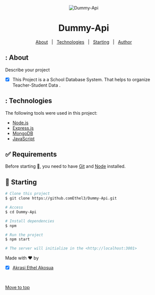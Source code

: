 
<div align="center" id="top"> 
  <img src="./.github/app.gif" alt="Dummy-Api" />
</div>

<h1 align="center">Dummy-Api</h1>

<p align="center">
<a href="#dart-about">About</a> &#xa0; | &#xa0;
<a href="#rocket-technologies">Technologies</a> &#xa0; | &#xa0;
<a href="#checkered_flag-starting">Starting</a> &#xa0; | &#xa0;
 <a href="https://github.com/Ethel3/Dummy-Api" target="_blank">Author</a>
</p>


## : About ##

Describe your project

- [x] This Project is a a School Database System.
That helps to organize Teacher-Student Data .

## : Technologies ##

The following tools were used in this project:

- [Node.js](https://nodejs.org/en/)
- [Express.js](https://expressjs.com/)
- [MongoDB](https://www.mongodb.com/)
- [JavaScript](https://javascript.info/)


## :white_check_mark: Requirements ##

Before starting :checkered_flag:, you need to have [Git](https://git-scm.com) and [Node](https://nodejs.org/en/) installed.

## :checkered_flag: Starting ##
```bash
# Clone this project
$ git clone https://github.comEthel3/Dummy-Api.git

# Access
$ cd Dummy-Api

# Install dependencies
$ npm

# Run the project
$ npm start 

# The server will initialize in the <http://localhost:3001>
```


Made with :heart: by 
- [x] [Akrasi Ethel Akosua](https://github.com/Ethel3)

&#xa0;

<a href="#top">Move to top</a>

